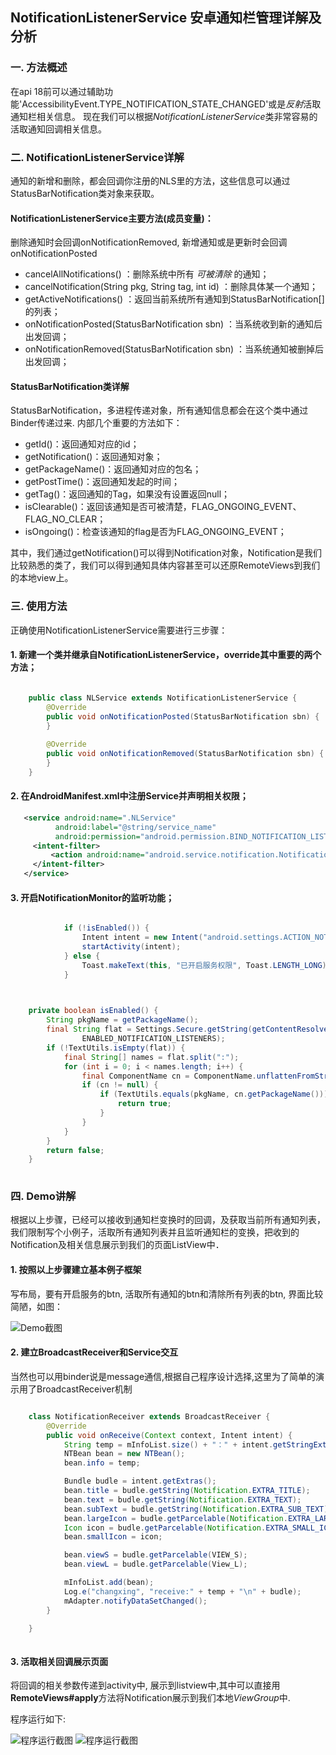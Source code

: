 ## NotificationListenerService 安卓通知栏管理详解及分析

### 一. 方法概述
在api 18前可以通过辅助功能'AccessibilityEvent.TYPE_NOTIFICATION_STATE_CHANGED'或是*反射*活取通知栏相关信息。
现在我们可以根据*NotificationListenerService*类非常容易的活取通知回调相关信息。

### 二. NotificationListenerService详解

通知的新增和删除，都会回调你注册的NLS里的方法，这些信息可以通过StatusBarNotification类对象来获取。

#### NotificationListenerService主要方法(成员变量)：

删除通知时会回调onNotificationRemoved, 新增通知或是更新时会回调onNotificationPosted

* cancelAllNotifications() ：删除系统中所有 *可被清除* 的通知； 
* cancelNotification(String pkg, String tag, int id) ：删除具体某一个通知；
* getActiveNotifications() ：返回当前系统所有通知到StatusBarNotification[]的列表；
* onNotificationPosted(StatusBarNotification sbn) ：当系统收到新的通知后出发回调； 
* onNotificationRemoved(StatusBarNotification sbn) ：当系统通知被删掉后出发回调；

#### StatusBarNotification类详解
StatusBarNotification，多进程传递对象，所有通知信息都会在这个类中通过Binder传递过来.
内部几个重要的方法如下：

* getId()：返回通知对应的id；
* getNotification()：返回通知对象；
* getPackageName()：返回通知对应的包名；
* getPostTime()：返回通知发起的时间；
* getTag()：返回通知的Tag，如果没有设置返回null；
* isClearable()：返回该通知是否可被清楚，FLAG_ONGOING_EVENT、FLAG_NO_CLEAR；
* isOngoing()：检查该通知的flag是否为FLAG_ONGOING_EVENT；

其中，我们通过getNotification()可以得到Notification对象，Notification是我们比较熟悉的类了，我们可以得到通知具体内容甚至可以还原RemoteViews到我们的本地view上。

### 三. 使用方法
正确使用NotificationListenerService需要进行三步骤：

#### 1. 新建一个类并继承自NotificationListenerService，override其中重要的两个方法；

```java

    public class NLService extends NotificationListenerService {
        @Override
        public void onNotificationPosted(StatusBarNotification sbn) {
        }
 
        @Override
        public void onNotificationRemoved(StatusBarNotification sbn) {
        }
    }

```

#### 2. 在AndroidManifest.xml中注册Service并声明相关权限；

```xml
   <service android:name=".NLService"
          android:label="@string/service_name"
          android:permission="android.permission.BIND_NOTIFICATION_LISTENER_SERVICE">
     <intent-filter>
         <action android:name="android.service.notification.NotificationListenerService" />
     </intent-filter>
   </service>

```

#### 3. 开启NotificationMonitor的监听功能；

```java

            if (!isEnabled()) {
                Intent intent = new Intent("android.settings.ACTION_NOTIFICATION_LISTENER_SETTINGS");
                startActivity(intent);
            } else {
                Toast.makeText(this, "已开启服务权限", Toast.LENGTH_LONG).show();
            }
            
```

```java

    private boolean isEnabled() {
        String pkgName = getPackageName();
        final String flat = Settings.Secure.getString(getContentResolver(),
                ENABLED_NOTIFICATION_LISTENERS);
        if (!TextUtils.isEmpty(flat)) {
            final String[] names = flat.split(":");
            for (int i = 0; i < names.length; i++) {
                final ComponentName cn = ComponentName.unflattenFromString(names[i]);
                if (cn != null) {
                    if (TextUtils.equals(pkgName, cn.getPackageName())) {
                        return true;
                    }
                }
            }
        }
        return false;
    }
    
```
### 四. Demo讲解
根据以上步骤，已经可以接收到通知栏变换时的回调，及获取当前所有通知列表，我们限制写个小例子，活取所有通知列表并且监听通知栏的变换，把收到的Notification及相关信息展示到我们的页面ListView中．

#### 1. 按照以上步骤建立基本例子框架

写布局，要有开启服务的btn, 活取所有通知的btn和清除所有列表的btn, 界面比较简陋，如图：

![Demo截图](./screenshot/demo.png)

#### 2. 建立BroadcastReceiver和Service交互
当然也可以用binder说是message通信,根据自己程序设计选择,这里为了简单的演示用了BroadcastReceiver机制

```java

    class NotificationReceiver extends BroadcastReceiver {
        @Override
        public void onReceive(Context context, Intent intent) {
            String temp = mInfoList.size() + "：" + intent.getStringExtra(EVENT);
            NTBean bean = new NTBean();
            bean.info = temp;

            Bundle budle = intent.getExtras();
            bean.title = budle.getString(Notification.EXTRA_TITLE);
            bean.text = budle.getString(Notification.EXTRA_TEXT);
            bean.subText = budle.getString(Notification.EXTRA_SUB_TEXT);
            bean.largeIcon = budle.getParcelable(Notification.EXTRA_LARGE_ICON);
            Icon icon = budle.getParcelable(Notification.EXTRA_SMALL_ICON);
            bean.smallIcon = icon;

            bean.viewS = budle.getParcelable(VIEW_S);
            bean.viewL = budle.getParcelable(View_L);

            mInfoList.add(bean);
            Log.e("changxing", "receive:" + temp + "\n" + budle);
            mAdapter.notifyDataSetChanged();
        }

    }
    
```

#### 3. 活取相关回调展示页面

将回调的相关参数传递到activity中, 展示到listview中,其中可以直接用**RemoteViews#apply**方法将Notification展示到我们本地*ViewGroup*中.

程序运行如下:

![程序运行截图](./screenshot/scr_a.png)
![程序运行截图](./screenshot/scr_b.png)